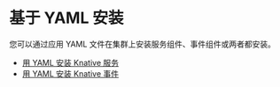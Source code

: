 # 基于 YAML 安装

您可以通过应用 YAML 文件在集群上安装服务组件、事件组件或两者都安装。

<!--TODO: 添加选择此安装方法的理由 -->

- [用 YAML 安装 Knative 服务](serving/install-serving-with-yaml.md)
- [用 YAML 安装 Knative 事件](eventing/install-eventing-with-yaml.md)
